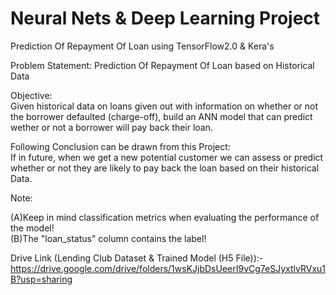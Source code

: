 # Neural Nets & Deep Learning Project
Prediction Of Repayment Of Loan using TensorFlow2.0 &amp; Kera's 

Problem Statement:
Prediction Of Repayment Of Loan based on Historical Data

Objective:<br>
Given historical data on loans given out with information on whether or not the borrower defaulted (charge-off), build an ANN model that can predict wether or not a borrower will pay back their loan. 

Following Conclusion can be drawn from this Project:<br>
If in future, when we get a new potential customer we can assess or predict whether or not they are likely to pay back the loan based on their historical Data.

Note: 

(A)Keep in mind classification metrics when evaluating the performance of the model!<br>
(B)The "loan_status" column contains the label!

Drive Link (Lending Club Dataset & Trained Model (H5 File)):-<br> https://drive.google.com/drive/folders/1wsKJjbDsUeerI9vCg7eSJyxtlvRVxu1B?usp=sharing
